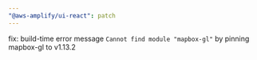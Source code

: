 ```yaml
---
"@aws-amplify/ui-react": patch
---
```


fix: build-time error message `Cannot find module "mapbox-gl"` by pinning mapbox-gl to v1.13.2
